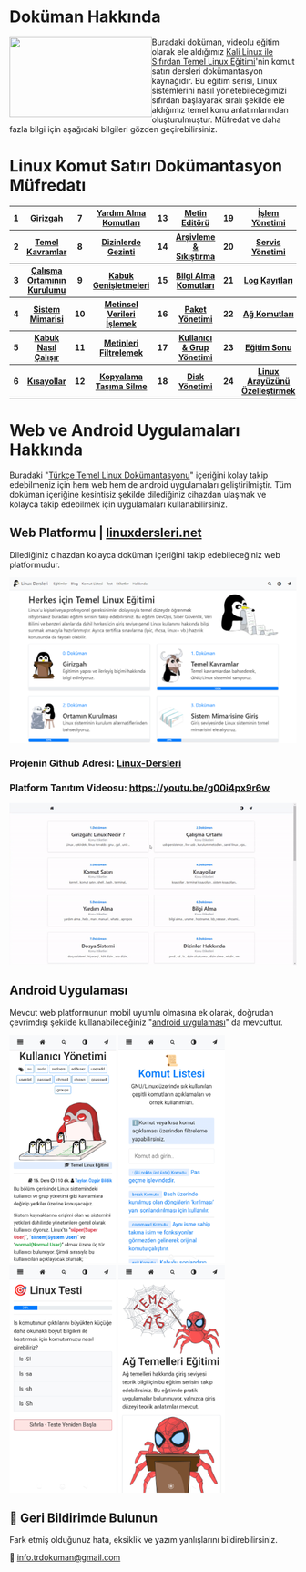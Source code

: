 # Doküman Hakkında
<img align="left" width="250" height="140" src="https://raw.githubusercontent.com/taylanbildik/Linux_Dersleri/master/linux-doc.png">Buradaki doküman, videolu eğitim olarak ele aldığımız [Kali Linux ile Sıfırdan Temel Linux Eğitimi](https://www.udemy.com/course/kali-linux-ile-sifirdan-temel-linux-egitimi/?referralCode=04ABD09E6ED5DA93F7A2)'nin komut satırı dersleri dokümantasyon kaynağıdır. Bu eğitim serisi, Linux sistemlerini nasıl yönetebileceğimizi sıfırdan başlayarak sıralı şekilde ele aldığımız temel konu anlatımlarından oluşturulmuştur. Müfredat ve daha fazla bilgi için aşağıdaki bilgileri gözden geçirebilirsiniz.

# Linux Komut Satırı Dokümantasyon Müfredatı

<table class="table table-striped">

  <tbody>
    <tr>
      <th scope="row">1</th>
      <th scope="row"><a href="https://github.com/taylanbildik/Linux_Dersleri/blob/master/dok%C3%BCmantasyonlar/girizgah.md" >Girizgah</a></th>
      <th scope="row">7</th>
      <th scope="row"><a href="https://github.com/taylanbildik/Linux_Dersleri/blob/master/dok%C3%BCmantasyonlar/yard%C4%B1m_alma_komutlar%C4%B1.md" >Yardım Alma Komutları</a></th>
	  <th scope="row">13</th>
	  <th scope="row"><a href="https://github.com/taylanbildik/Linux_Dersleri/blob/master/dok%C3%BCmantasyonlar/metin-editoru.md" >Metin Editörü</a></th>
	  <th scope="row">19</th>
	  <th scope="row"><a href="https://github.com/taylanbildik/Linux_Dersleri/blob/master/dok%C3%BCmantasyonlar/islem-yonetimi.md" >İşlem Yönetimi</a></th>
    </tr>
    <tr>
      <th scope="row">2</th>
      <th scope="row"><a href="https://github.com/taylanbildik/Linux_Dersleri/blob/master/dok%C3%BCmantasyonlar/linux_nedir.md" >Temel Kavramlar</a></th>
      <th scope="row">8</th>
      <th scope="row"><a href="https://github.com/taylanbildik/Linux_Dersleri/blob/master/dok%C3%BCmantasyonlar/dizin_i%C5%9Flemleri.md" >Dizinlerde Gezinti</a></th>
	  <th scope="row">14</th>
	  <th scope="row"><a href="https://github.com/taylanbildik/Linux_Dersleri/blob/master/dok%C3%BCmantasyonlar/arsivleme.md" >Arşivleme & Sıkıştırma</a></th>
	  <th scope="row">20</th>
	  <th scope="row"><a href="https://github.com/taylanbildik/Linux_Dersleri/blob/master/dok%C3%BCmantasyonlar/servis-yonetimi.md" >Servis Yönetimi</a></th>
    </tr>
    <tr>
      <th scope="row">3</th>
	  <th scope="row"><a href="https://github.com/taylanbildik/Linux_Dersleri/blob/master/dok%C3%BCmantasyonlar/gerekli_ortam%C4%B1n_kurulmas%C4%B1.md" >Çalışma Ortamının Kurulumu</a></th>
	  <th scope="row">9</th>
      <th scope="row"><a href="https://github.com/taylanbildik/Linux_Dersleri/blob/master/dok%C3%BCmantasyonlar/kabuk-genisletmeleri.md" >Kabuk Genişletmeleri</a></th>
	  <th scope="row">15</th>
	  <th scope="row"><a href="https://github.com/taylanbildik/Linux_Dersleri/blob/master/dok%C3%BCmantasyonlar/bilgi_alma.md" >Bilgi Alma Komutları</a></th>
	  <th scope="row">21</th>
	  <th scope="row"><a href="https://github.com/taylanbildik/Linux_Dersleri/blob/master/dok%C3%BCmantasyonlar/log_kay%C4%B1tlar%C4%B1.md" >Log Kayıtları</a></th>
    </tr>
    </tr>
	  <tr>
      <th scope="row">4</th>
	  <th scope="row"><a href="https://github.com/taylanbildik/Linux_Dersleri/blob/master/dok%C3%BCmantasyonlar/linux-sistem-mimarisi.md" >Sistem Mimarisi</a></th>
	  <th scope="row">10</th>
	  <th scope="row"><a href="https://github.com/taylanbildik/Linux_Dersleri/blob/master/dok%C3%BCmantasyonlar/metinsel-verileri-islemek.md" >Metinsel Verileri İşlemek</a></th>
	  <th scope="row">16</th>
	  <th scope="row"><a href="https://github.com/taylanbildik/Linux_Dersleri/blob/master/dok%C3%BCmantasyonlar/paket-yonetimi.md" >Paket Yönetimi</a></th>
	  <th scope="row">22</th>
	  <th scope="row"><a href="https://github.com/taylanbildik/Linux_Dersleri/blob/master/dok%C3%BCmantasyonlar/ag-komutlari.md" >Ağ Komutları</a></th>
    </tr>
	  <tr>
      <th scope="row">5</th>
	  <th scope="row"><a href="https://github.com/taylanbildik/Linux_Dersleri/blob/master/dok%C3%BCmantasyonlar/kabuk-nasil-calisir.md" >Kabuk Nasıl Çalışır</a></th>
	  <th scope="row">11</th>
	  <th scope="row"><a href="https://github.com/taylanbildik/Linux_Dersleri/blob/master/dok%C3%BCmantasyonlar/metinleri-filtrelemek.md" >Metinleri Filtrelemek</a></th>  
	  <th scope="row">17</th>
	  <th scope="row"><a href="https://github.com/taylanbildik/Linux_Dersleri/blob/master/dok%C3%BCmantasyonlar/kullanici-grup-yonetimi.md" >Kullanıcı & Grup Yönetimi</a></th>
	  <th scope="row">23</th>
	  <th scope="row"><a href="https://github.com/taylanbildik/Linux_Dersleri/blob/master/dok%C3%BCmantasyonlar/egitim-sonu.md" >Eğitim Sonu</a></th>
    </tr>
	  <tr>
      <th scope="row">6</th>
	  <th scope="row"><a href="https://github.com/taylanbildik/Linux_Dersleri/blob/master/dok%C3%BCmantasyonlar/k%C4%B1sayollar.md" >Kısayollar</a></th>
	  <th scope="row">12</th>
	  <th scope="row"><a href="https://github.com/taylanbildik/Linux_Dersleri/blob/master/dok%C3%BCmantasyonlar/dosya_i%C5%9Flemleri.md" >Kopyalama Taşıma Silme</a></th>
	  <th scope="row">18</th>
	  <th scope="row"><a href="https://github.com/taylanbildik/Linux_Dersleri/blob/master/dok%C3%BCmantasyonlar/disk-yonetimi.md" >Disk Yönetimi</a></th>
	  <th scope="row">24</th>
	  <th scope="row"><a href="https://github.com/taylanbildik/Linux_Dersleri/blob/master/dok%C3%BCmantasyonlar/sistem-gorunumunu-ozellestirmek.md#linux-aray%C3%BCz%C3%BCn%C3%BC-%C3%B6zelle%C5%9Ftirmek" >Linux Arayüzünü Özelleştirmek</a></th>
    </tr>
  </tbody>
</table>





# Web ve Android Uygulamaları Hakkında

Buradaki "[Türkçe Temel Linux Dokümantasyonu](https://github.com/taylanbildik/Linux_Dersleri)" içeriğini kolay takip edebilmeniz için hem web hem de android uygulamaları geliştirilmiştir. Tüm doküman içeriğine kesintisiz şekilde dilediğiniz cihazdan ulaşmak ve kolayca takip edebilmek için uygulamaları kullanabilirsiniz. 

## Web Platformu | [linuxdersleri.net](https://linuxdersleri.net)
Dilediğiniz cihazdan kolayca doküman içeriğini takip edebileceğiniz web platformudur.

![web-platform-image](https://raw.githubusercontent.com/Linux-Dersleri/linux-dersleri.github.io/master/data/img/web-platformu.png)

### Projenin Github Adresi: [Linux-Dersleri](https://github.com/Linux-Dersleri/linux-dersleri.github.io)
### Platform Tanıtım Videosu: https://youtu.be/g00i4px9r6w

![](https://raw.githubusercontent.com/Linux-Dersleri/linux-dersleri.github.io/master/img/menu/platform.gif)

## Android Uygulaması
Mevcut web platformunun mobil uyumlu olmasına ek olarak, doğrudan çevrimdışı şekilde kullanabileceğiniz "[android uygulaması](https://play.google.com/store/apps/details?id=com.bildik.linuxdersleri)" da mevcuttur.

[<img src="https://raw.githubusercontent.com/Linux-Dersleri/linux-dersleri.github.io/master/data/img/4.png" height="400">](https://play.google.com/store/apps/details?id=com.bildik.linuxdersleri)
[<img src="https://raw.githubusercontent.com/Linux-Dersleri/linux-dersleri.github.io/master/data/img/5.png" height="400">](https://play.google.com/store/apps/details?id=com.bildik.linuxdersleri)
[<img src="https://raw.githubusercontent.com/Linux-Dersleri/linux-dersleri.github.io/master/data/img/6.png" height="400">](https://play.google.com/store/apps/details?id=com.bildik.linuxdersleri)
[<img src="https://raw.githubusercontent.com/Linux-Dersleri/linux-dersleri.github.io/master/data/img/7.png" height="400">](https://play.google.com/store/apps/details?id=com.bildik.linuxdersleri)


## :postbox: Geri Bildirimde Bulunun
Fark etmiş olduğunuz hata, eksiklik ve yazım yanlışlarını bildirebilirsiniz.

:email: [info.trdokuman@gmail.com](mailto:info.trdokuman@gmail.com)
